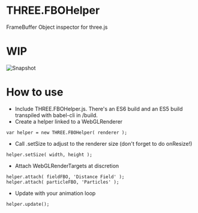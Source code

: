 # THREE.FBOHelper
FrameBuffer Object inspector for three.js

# WIP

![Snapshot](https://raw.githubusercontent.com/spite/THREE.FBOHelper/master/about/snapshot.jpg "Snapshot")

# How to use

- Include THREE.FBOHelper.js. There's an ES6 build and an ES5 build transpiled with babel-cli in /build.
- Create a helper linked to a WebGLRenderer
```
var helper = new THREE.FBOHelper( renderer );
````
- Call .setSize to adjust to the renderer size (don't forget to do onResize!)
```
helper.setSize( width, height );
```
- Attach WebGLRenderTargets at discretion
```
helper.attach( fieldFBO, 'Distance Field' );
helper.attach( particleFBO, 'Particles' );
```
- Update with your animation loop
```
helper.update();
```

